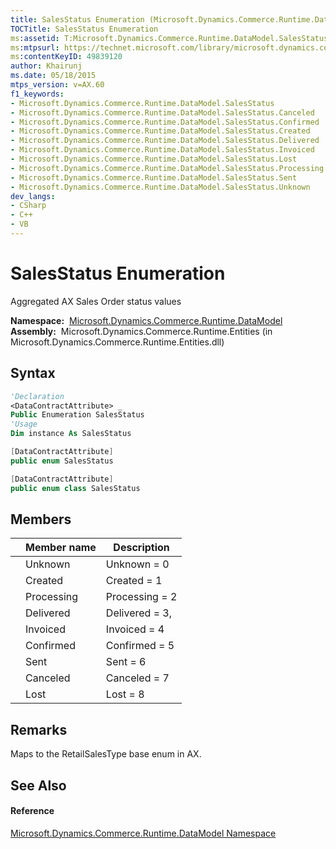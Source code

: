 ```yaml
---
title: SalesStatus Enumeration (Microsoft.Dynamics.Commerce.Runtime.DataModel)
TOCTitle: SalesStatus Enumeration
ms:assetid: T:Microsoft.Dynamics.Commerce.Runtime.DataModel.SalesStatus
ms:mtpsurl: https://technet.microsoft.com/library/microsoft.dynamics.commerce.runtime.datamodel.salesstatus(v=AX.60)
ms:contentKeyID: 49839120
author: Khairunj
ms.date: 05/18/2015
mtps_version: v=AX.60
f1_keywords:
- Microsoft.Dynamics.Commerce.Runtime.DataModel.SalesStatus
- Microsoft.Dynamics.Commerce.Runtime.DataModel.SalesStatus.Canceled
- Microsoft.Dynamics.Commerce.Runtime.DataModel.SalesStatus.Confirmed
- Microsoft.Dynamics.Commerce.Runtime.DataModel.SalesStatus.Created
- Microsoft.Dynamics.Commerce.Runtime.DataModel.SalesStatus.Delivered
- Microsoft.Dynamics.Commerce.Runtime.DataModel.SalesStatus.Invoiced
- Microsoft.Dynamics.Commerce.Runtime.DataModel.SalesStatus.Lost
- Microsoft.Dynamics.Commerce.Runtime.DataModel.SalesStatus.Processing
- Microsoft.Dynamics.Commerce.Runtime.DataModel.SalesStatus.Sent
- Microsoft.Dynamics.Commerce.Runtime.DataModel.SalesStatus.Unknown
dev_langs:
- CSharp
- C++
- VB
---
```


# SalesStatus Enumeration

Aggregated AX Sales Order status values

**Namespace:**  [Microsoft.Dynamics.Commerce.Runtime.DataModel](microsoft-dynamics-commerce-runtime-datamodel-namespace.md)  
**Assembly:**  Microsoft.Dynamics.Commerce.Runtime.Entities (in Microsoft.Dynamics.Commerce.Runtime.Entities.dll)

## Syntax

``` vb
'Declaration
<DataContractAttribute> _
Public Enumeration SalesStatus
'Usage
Dim instance As SalesStatus
```

``` csharp
[DataContractAttribute]
public enum SalesStatus
```

``` c++
[DataContractAttribute]
public enum class SalesStatus
```

## Members

<table>
<thead>
<tr class="header">
<th></th>
<th>Member name</th>
<th>Description</th>
</tr>
</thead>
<tbody>
<tr class="odd">
<td></td>
<td>Unknown</td>
<td>Unknown = 0</td>
</tr>
<tr class="even">
<td></td>
<td>Created</td>
<td>Created = 1</td>
</tr>
<tr class="odd">
<td></td>
<td>Processing</td>
<td>Processing = 2</td>
</tr>
<tr class="even">
<td></td>
<td>Delivered</td>
<td>Delivered = 3,</td>
</tr>
<tr class="odd">
<td></td>
<td>Invoiced</td>
<td>Invoiced = 4</td>
</tr>
<tr class="even">
<td></td>
<td>Confirmed</td>
<td>Confirmed = 5</td>
</tr>
<tr class="odd">
<td></td>
<td>Sent</td>
<td>Sent = 6</td>
</tr>
<tr class="even">
<td></td>
<td>Canceled</td>
<td>Canceled = 7</td>
</tr>
<tr class="odd">
<td></td>
<td>Lost</td>
<td>Lost = 8</td>
</tr>
</tbody>
</table>


## Remarks

Maps to the RetailSalesType base enum in AX.

## See Also

#### Reference

[Microsoft.Dynamics.Commerce.Runtime.DataModel Namespace](microsoft-dynamics-commerce-runtime-datamodel-namespace.md)

